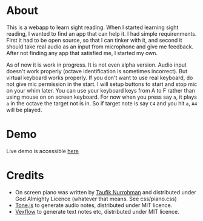 # About

This is a webapp to learn sight reading. When I started learning sight reading, I wanted to find an app that can help it. I had simple requirenments. First it had to be open source, so that I can tinker with it, and second it should take real audio as an input from microphone and give me feedback. After not finding any app that satisfied me, I started my own.

As of now it is work in progress. It is not even alpha version. Audio input doesn't work properly (octave identification is sometimes incorrect). But virtual keyboard works properly. If you don't want to use real keyboard, do not give mic permission in the start. I will setup buttons to start and stop mic on your whim later. You can use your keyboard keys from A to F rather than using mouse on on screen keyboard. For now when you press say `a`, it plays `a` in the octave the target not is in. So if target note is say `C4` and you hit `a`, `A4` will be played.

# Demo
Live demo is accessible [here](https://dhruvpatel01.github.io/PSRaid/)

# Credits
- On screen piano was written by [Taufik Nurrohman](https://hompimpaalaihumgambreng.blogspot.com/) and distributed under God Almighty Licence (whatever that means. See css/piano.css)
- [Tone.js](https://tonejs.github.io/) to generate audio notes, distributed under MIT licence.
- [Vexflow](https://www.vexflow.com/) to generate text notes etc, distributed under MIT licence.
